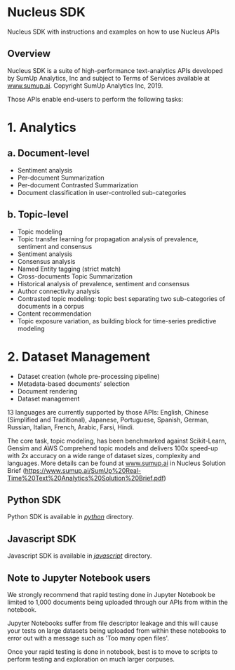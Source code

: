 # Nucleus SDK
Nucleus SDK with instructions and examples on how to use Nucleus APIs

## Overview
Nucleus SDK is a suite of high-performance text-analytics APIs developed by 
SumUp Analytics, Inc and subject to Terms of Services available at www.sumup.ai. 
Copyright SumUp Analytics Inc, 2019.

Those APIs enable end-users to perform the following tasks:
# 1. Analytics
## a. Document-level
* Sentiment analysis
* Per-document Summarization
* Per-document Contrasted Summarization
* Document classification in user-controlled sub-categories

## b. Topic-level
* Topic modeling
* Topic transfer learning for propagation analysis of prevalence, sentiment and consensus
* Sentiment analysis
* Consensus analysis
* Named Entity tagging (strict match)
* Cross-documents Topic Summarization
* Historical analysis of prevalence, sentiment and consensus
* Author connectivity analysis
* Contrasted topic modeling: topic best separating two sub-categories of documents in a corpus
* Content recommendation
* Topic exposure variation, as building block for time-series predictive modeling

# 2. Dataset Management
* Dataset creation (whole pre-processing pipeline)
* Metadata-based documents' selection
* Document rendering
* Dataset management


13 languages are currently supported by those APIs: English, Chinese (Simplified and Traditional), Japanese, 
Portuguese, Spanish, German, Russian, Italian, French, Arabic, Farsi, Hindi.

The core task, topic modeling, has been benchmarked against Scikit-Learn, Gensim 
and AWS Comprehend topic models and delivers 100x speed-up with 2x accuracy on a 
wide range of dataset sizes, complexity and languages. More details can be found 
at www.sumup.ai in Nucleus Solution Brief (https://www.sumup.ai/SumUp%20Real-Time%20Text%20Analytics%20Solution%20Brief.pdf)

## Python SDK
Python SDK is available in [*python*](python) directory.

## Javascript SDK
Javascript SDK is available in [*javascript*](javascript) directory.

## Note to Jupyter Notebook users
We strongly recommend that rapid testing done in Jupyter Notebook be limited to 
1,000 documents being uploaded through our APIs from within the notebook.

Jupyter Notebooks suffer from file descriptor leakage and this will cause your 
tests on large datasets being uploaded from within these notebooks to error out 
with a message such as 'Too many open files'.

Once your rapid testing is done in notebook, best is to move to scripts to perform 
testing and exploration on much larger corpuses.
